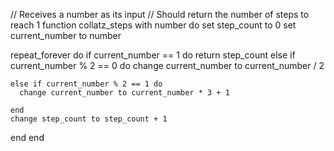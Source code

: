 // Receives a number as its input
// Should return the number of steps to reach 1
function collatz_steps with number do
  set step_count to 0
  set current_number to number

  repeat_forever do
    if current_number == 1 do
      return step_count
    else if current_number % 2 == 0 do
      change current_number to current_number / 2

    else if current_number % 2 == 1 do
      change current_number to current_number * 3 + 1
      
    end
    change step_count to step_count + 1
  end
end